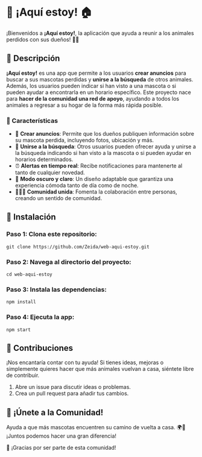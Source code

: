 # 🐾 **¡Aquí estoy!** 🏠

¡Bienvenidos a **¡Aquí estoy!**, la aplicación que ayuda a reunir a los animales perdidos con sus dueños! 🐶🐱

## 📱 Descripción

**¡Aquí estoy!** es una app que permite a los usuarios **crear anuncios** para buscar a sus mascotas perdidas y **unirse a la búsqueda** de otros animales. Además, los usuarios pueden indicar si han visto a una mascota o si pueden ayudar a encontrarla en un horario específico. Este proyecto nace para **hacer de la comunidad una red de apoyo**, ayudando a todos los animales a regresar a su hogar de la forma más rápida posible.

### 🔑 Características

- 📝 **Crear anuncios**: Permite que los dueños publiquen información sobre su mascota perdida, incluyendo fotos, ubicación y más.
- 🐾 **Unirse a la búsqueda**: Otros usuarios pueden ofrecer ayuda y unirse a la búsqueda indicando si han visto a la mascota o si pueden ayudar en horarios determinados.
- ⏰ **Alertas en tiempo real**: Recibe notificaciones para mantenerte al tanto de cualquier novedad.
- 🌙 **Modo oscuro y claro**: Un diseño adaptable que garantiza una experiencia cómoda tanto de día como de noche.
- 🧑‍🤝‍🧑 **Comunidad unida**: Fomenta la colaboración entre personas, creando un sentido de comunidad.

## 🚀 Instalación

### **Paso 1:** Clona este repositorio:

`git clone https://github.com/Zeida/web-aqui-estoy.git`

### **Paso 2:** Navega al directorio del proyecto:

`cd web-aqui-estoy`

### **Paso 3:** Instala las dependencias:

`npm install`

### **Paso 4:** Ejecuta la app:

`npm start`

## 🤝 Contribuciones

¡Nos encantaría contar con tu ayuda! Si tienes ideas, mejoras o simplemente quieres hacer que más animales vuelvan a casa, siéntete libre de contribuir.

1. Abre un issue para discutir ideas o problemas.
2. Crea un pull request para añadir tus cambios.

## 🌟 ¡Únete a la Comunidad!

Ayuda a que más mascotas encuentren su camino de vuelta a casa. 🌍💙 ¡Juntos podemos hacer una gran diferencia!

🦄 ¡Gracias por ser parte de esta comunidad!

